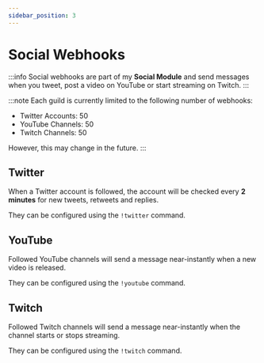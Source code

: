 ```yaml
---
sidebar_position: 3
---
```


# Social Webhooks

:::info
Social webhooks are part of my **Social Module** and send messages when you tweet, post a video on YouTube or start streaming on Twitch.
:::

:::note
Each guild is currently limited to the following number of webhooks:
* Twitter Accounts: 50
* YouTube Channels: 50
* Twitch Channels: 50

However, this may change in the future.
:::

## Twitter
When a Twitter account is followed, the account will be checked every **2 minutes** for new tweets, retweets and replies.

They can be configured using the `!twitter` command.

## YouTube
Followed YouTube channels will send a message near-instantly when a new video is released.

They can be configured using the `!youtube` command.

## Twitch
Followed Twitch channels will send a message near-instantly when the channel starts or stops streaming.

They can be configured using the `!twitch` command.
